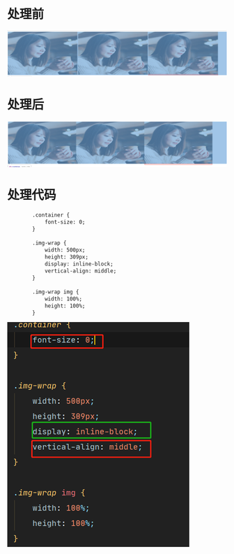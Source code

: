 # 处理前
![Alt text](imgInline.png)

# 处理后
![Alt text](imgInline-qa.png)

# 处理代码
```
        .container {
            font-size: 0;
        }

        .img-wrap {
            width: 500px;
            height: 309px;
            display: inline-block;
            vertical-align: middle;
        }

        .img-wrap img {
            width: 100%;
            height: 100%;
        }
```
![Alt text](code.png)